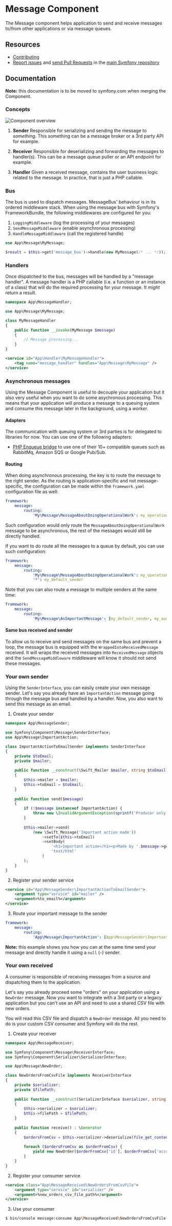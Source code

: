 Message Component
=================

The Message component helps application to send and receive messages to/from other applications or via
message queues.

Resources
---------

  * [Contributing](https://symfony.com/doc/current/contributing/index.html)
  * [Report issues](https://github.com/symfony/symfony/issues) and
    [send Pull Requests](https://github.com/symfony/symfony/pulls)
    in the [main Symfony repository](https://github.com/symfony/symfony)


Documentation
-------------

**Note:** this documentation is to be moved to symfony.com when merging the Component.

### Concepts

![Component overview](Resources/doc/component-overview.png)

1. **Sender**
   Responsible for serializing and sending the message to _something_. This something can be a message broker or a 3rd 
   party API for example.

2. **Receiver**
   Responsible for deserializing and forwarding the messages to handler(s). This can be a message queue puller or an API
   endpoint for example.
   
3. **Handler**
   Given a received message, contains the user business logic related to the message. In practice, that is just a PHP
   callable.
   

### Bus

The bus is used to dispatch messages. MessageBus' behaviour is in its ordered middleware stack. When using
the message bus with Symfony's FrameworkBundle, the following middlewares are configured for you:

1. `LoggingMiddleware` (log the processing of your messages)
2. `SendMessageMiddleware` (enable asynchronous processing)
3. `HandleMessageMiddleware` (call the registered handle)

```php
use App\Message\MyMessage;

$result = $this->get('message_bus')->handle(new MyMessage(/* ... */));
```

### Handlers

Once dispatched to the bus, messages will be handled by a "message handler". A message handler is a PHP callable 
(i.e. a function or an instance of a class) that will do the required processing for your message. It _might_ return a
result.

```php
namespace App\MessageHandler;

use App\Message\MyMessage;

class MyMessageHandler
{
    public function __invoke(MyMessage $message)
    {
        // Message processing...
    }
}
```

```xml
<service id="App\Handler\MyMessageHandler">
    <tag name="message_handler" handles="App\Message\MyMessage" />
</service>
```

### Asynchronous messages

Using the Message Component is useful to decouple your application but it also very useful when you want to do some
asychronous processing. This means that your application will produce a message to a queuing system and consume this
message later in the background, using a _worker_.

#### Adapters

The communication with queuing system or 3rd parties is for delegated to libraries for now. You can use one of the 
following adapters:

- [PHP Enqueue bridge](https://github.com/sroze/enqueue-bridge) to use one of their 10+ compatible queues such as 
  RabbitMq, Amazon SQS or Google Pub/Sub.

#### Routing

When doing asynchronous processing, the key is to route the message to the right sender. As the routing is
application-specific and not message-specific, the configuration can be made within the `framework.yaml` 
configuration file as well:

```yaml
framework:
    message:
        routing:
            'My\Message\MessageAboutDoingOperationalWork': my_operations_queue_sender
```

Such configuration would only route the `MessageAboutDoingOperationalWork` message to be asynchronous, the rest of the
messages would still be directly handled.

If you want to do route all the messages to a queue by default, you can use such configuration:
```yaml
framework:
    message:
        routing:
            'My\Message\MessageAboutDoingOperationalWork': my_operations_queue_sender
            '*': my_default_sender
```

Note that you can also route a message to multiple senders at the same time:
```yaml
framework:
    message:
        routing:
            'My\Message\AnImportantMessage': [my_default_sender, my_audit_semder]
```

#### Same bus received and sender

To allow us to receive and send messages on the same bus and prevent a loop, the message bus is equipped with the
`WrappedIntoReceivedMessage` received. It will wraps the received messages into `ReceivedMessage` objects and the 
`SendMessageMiddleware` middleware will know it should not send these messages.

### Your own sender

Using the `SenderInterface`, you can easily create your own message sender. Let's say you already have an
`ImportantAction` message going through the message bus and handled by a handler. Now, you also want to send this
message as an email.

1. Create your sender

```php
namespace App\MessageSender;

use Symfony\Component\Message\SenderInterface;
use App\Message\ImportantAction;

class ImportantActionToEmailSender implements SenderInterface
{
    private $toEmail;
    private $mailer;
    
    public function __construct(\Swift_Mailer $mailer, string $toEmail)
    {
        $this->mailer = $mailer;
        $this->toEmail = $toEmail;
    }
    
    public function send($message)
    {
        if (!$message instanceof ImportantAction) {
            throw new \InvalidArgumentException(sprintf('Producer only supports "%s" messages', ImportantAction::class));
        }
        
        $this->mailer->send(
            (new \Swift_Message('Important action made'))
                ->setTo($this->toEmail)
                ->setBody(
                    '<h1>Important action</h1><p>Made by '.$message->getUsername().'</p>',
                    'text/html'
                )
        );
    }
}
```

2. Register your sender service

```xml
<service id="App\MessageSender\ImportantActionToEmailSender">
    <argument type="service" id="mailer" />
    <argument>%to_email%</argument>
</service>
```

3. Route your important message to the sender

```yaml
framework:
    message:
        routing:
            'App\Message\ImportantAction': [App\MessageSender\ImportantActionToEmailSender, ~]
```

**Note:** this example shows you how you can at the same time send your message and directly handle it using a `null`
(`~`) sender.

### Your own received

A consumer is responsible of receiving messages from a source and dispatching them to the application. 

Let's say you already proceed some "orders" on your application using a `NewOrder` message. Now you want to integrate with
a 3rd party or a legacy application but you can't use an API and need to use a shared CSV file with new orders.

You will read this CSV file and dispatch a `NewOrder` message. All you need to do is your custom CSV consumer and Symfony will do the rest.

1. Create your receiver

```php
namespace App\MessageReceiver;

use Symfony\Component\Message\ReceiverInterface;
use Symfony\Component\Serializer\SerializerInterface;

use App\Message\NewOrder;

class NewOrdersFromCsvFile implements ReceiverInterface
{
    private $serializer;
    private $filePath;
    
    public function __construct(SerializerInteface $serializer, string $filePath)
    {
        $this->serializer = $serializer;
        $this->filePath = $filePath;
    }
    
    public function receive() : \Generator
    {
        $ordersFromCsv = $this->serializer->deserialize(file_get_contents($this->filePath), 'csv'); 
        
        foreach ($ordersFromCsv as $orderFromCsv) {
            yield new NewOrder($orderFromCsv['id'], $orderFromCsv['account_id'], $orderFromCsv['amount']);
        }
    }
}
```

2. Register your consumer service

```xml
<service class="App\MessageReceived\NewOrdersFromCsvFile">
    <argument type="service" id="serializer" />
    <argument>%new_orders_csv_file_path%</argument>
</service>
```

3. Use your consumer

```bash
$ bin/console message:consume App\MessageReceived\NewOrdersFromCsvFile
```
